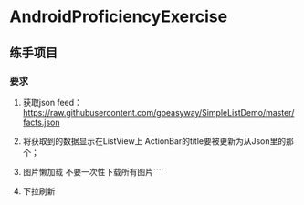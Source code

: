 # AndroidProficiencyExercise

## 练手项目

### 要求

1. 获取json feed：https://raw.githubusercontent.com/goeasyway/SimpleListDemo/master/facts.json

2. 将获取到的数据显示在ListView上
 ActionBar的title要被更新为从Json里的那个；

3. 图片懒加载
不要一次性下载所有图片````

4. 下拉刷新
